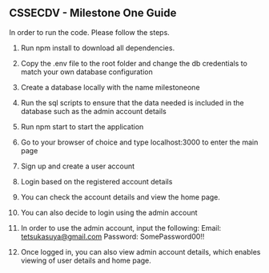 ## CSSECDV - Milestone One Guide
In order to run the code. Please follow the steps.

1. Run npm install to download all dependencies.
2. Copy the .env file to the root folder and change the db credentials to match your own database configuration
3. Create a database locally with the name milestoneone
4. Run the sql scripts to ensure that the data needed is included in the database such as the admin account details
5. Run npm start to start the application
6. Go to your browser of choice and type localhost:3000 to enter the main page
7. Sign up and create a user account
8. Login based on the registered account details
9. You can check the account details and view the home page.
10. You can also decide to login using the admin account 
11. In order to use the admin account, input the following:
    Email: tetsukasuya@gmail.com
    Password: SomePassword00!!

12. Once logged in, you can also view admin account details, which enables viewing of user details and home page.
